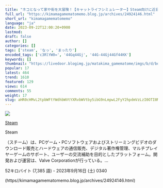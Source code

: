 ```yaml
---
title: "ネコとなって家や街を大冒険！【キャットライフシミュレーター】Steam向けに近日リリース "
full_url: "https://kimamagamematomemo.blog.jp/archives/24924146.html"
short_url: "kimamagamematomemo"
language: "ja"
date: 2023-09-22T12:00:20+0900
lastmod: 
draft: false
author: []
categories: []
tags: ['steam', 'なっ', 'まったり']
encoded_tags: ['c3RlYW0=', '44Gq44Gj', '44G-44Gj44Gf44KK']
keywords: []
thumbnail: "https://livedoor.blogimg.jp/matakima_gamematome/imgs/b/d/bd5d8fff-s.jpg"
popular: 17
latest: 464
trend: 1610
featured: 129
views: 614
comments: 55
weight: 17
slug: aHR0cHMvL2tpbWFtYWdhbWVtYXRvbWVtby5ibG9nLmpwL2FyY2hpdmVzLzI0OTI0MTQ2Lmh0bWw=
---
```


![](https://livedoor.blogimg.jp/matakima_gamematome/imgs/b/d/bd5d8fff-s.jpg)

<div><a title='Steam' href='https//ja.wikipedia.org/wiki/Steam' target='_blank'><p>Steam</p></a> <p class='searchresult'><p>Steam</p>（スチーム）は、PCゲーム・PCソフトウェアおよびストリーミングビデオのダウンロード販売とハードウェアの通信販売、デジタル著作権管理、マルチプレイヤーゲームのサポート、ユーザーの交流補助を目的としたプラットフォーム。開発および運営は、Valve Corporationが行っている。…</p> <p class='mw-search-result-data'>52キロバイト (7,385 語) - 2023年9月16日 (土) 0340</p></div>

(https//kimamagamematomemo.blog.jp/archives/24924146.html)
